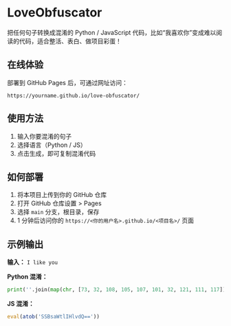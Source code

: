 # LoveObfuscator

把任何句子转换成混淆的 Python / JavaScript 代码，比如“我喜欢你”变成难以阅读的代码，适合整活、表白、做项目彩蛋！

## 在线体验

部署到 GitHub Pages 后，可通过网址访问：

```
https://yourname.github.io/love-obfuscator/
```

## 使用方法

1. 输入你要混淆的句子
2. 选择语言（Python / JS）
3. 点击生成，即可复制混淆代码

## 如何部署

1. 将本项目上传到你的 GitHub 仓库
2. 打开 GitHub 仓库设置 > Pages
3. 选择 `main` 分支，根目录，保存
4. 1 分钟后访问你的 `https://<你的用户名>.github.io/<项目名>/` 页面

## 示例输出

**输入：** `I like you`

**Python 混淆：**
```python
print(''.join(map(chr, [73, 32, 108, 105, 107, 101, 32, 121, 111, 117])))
```

**JS 混淆：**
```javascript
eval(atob('SSBsaWtlIHlvdQ=='))
```
